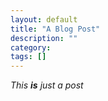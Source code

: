 ```yaml
---
layout: default
title: "A Blog Post"
description: ""
category: 
tags: []
---
```


*This **is** just a post*
